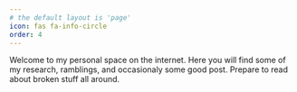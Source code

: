 ```yaml
---
# the default layout is 'page'
icon: fas fa-info-circle
order: 4
---
```


Welcome to my personal space on the internet. Here you will find some of my research, ramblings, and occasionaly some good post. Prepare to read about broken stuff all around.
